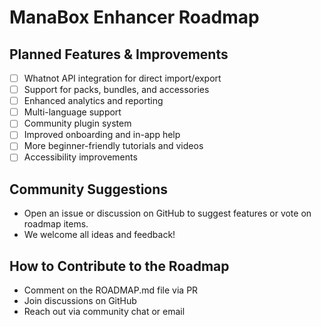 # ManaBox Enhancer Roadmap

## Planned Features & Improvements
- [ ] Whatnot API integration for direct import/export
- [ ] Support for packs, bundles, and accessories
- [ ] Enhanced analytics and reporting
- [ ] Multi-language support
- [ ] Community plugin system
- [ ] Improved onboarding and in-app help
- [ ] More beginner-friendly tutorials and videos
- [ ] Accessibility improvements

## Community Suggestions
- Open an issue or discussion on GitHub to suggest features or vote on roadmap items.
- We welcome all ideas and feedback!

## How to Contribute to the Roadmap
- Comment on the ROADMAP.md file via PR
- Join discussions on GitHub
- Reach out via community chat or email 